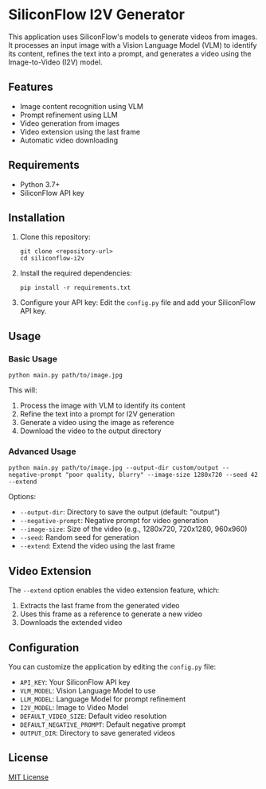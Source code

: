 # SiliconFlow I2V Generator

This application uses SiliconFlow's models to generate videos from images. It processes an input image with a Vision Language Model (VLM) to identify its content, refines the text into a prompt, and generates a video using the Image-to-Video (I2V) model.

## Features

- Image content recognition using VLM
- Prompt refinement using LLM
- Video generation from images
- Video extension using the last frame
- Automatic video downloading

## Requirements

- Python 3.7+
- SiliconFlow API key

## Installation

1. Clone this repository:
   ```
   git clone <repository-url>
   cd siliconflow-i2v
   ```

2. Install the required dependencies:
   ```
   pip install -r requirements.txt
   ```

3. Configure your API key:
   Edit the `config.py` file and add your SiliconFlow API key.

## Usage

### Basic Usage

```
python main.py path/to/image.jpg
```

This will:
1. Process the image with VLM to identify its content
2. Refine the text into a prompt for I2V generation
3. Generate a video using the image as reference
4. Download the video to the output directory

### Advanced Usage

```
python main.py path/to/image.jpg --output-dir custom/output --negative-prompt "poor quality, blurry" --image-size 1280x720 --seed 42 --extend
```

Options:
- `--output-dir`: Directory to save the output (default: "output")
- `--negative-prompt`: Negative prompt for video generation
- `--image-size`: Size of the video (e.g., 1280x720, 720x1280, 960x960)
- `--seed`: Random seed for generation
- `--extend`: Extend the video using the last frame

## Video Extension

The `--extend` option enables the video extension feature, which:
1. Extracts the last frame from the generated video
2. Uses this frame as a reference to generate a new video
3. Downloads the extended video

## Configuration

You can customize the application by editing the `config.py` file:

- `API_KEY`: Your SiliconFlow API key
- `VLM_MODEL`: Vision Language Model to use
- `LLM_MODEL`: Language Model for prompt refinement
- `I2V_MODEL`: Image to Video Model
- `DEFAULT_VIDEO_SIZE`: Default video resolution
- `DEFAULT_NEGATIVE_PROMPT`: Default negative prompt
- `OUTPUT_DIR`: Directory to save generated videos

## License

[MIT License](LICENSE)
